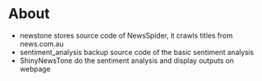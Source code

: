 # About

- newstone
  stores source code of NewsSpider, it crawls titles from news.com.au
- sentiment_analysis
  backup source code of the basic sentiment analysis
- ShinyNewsTone
  do the sentiment analysis and display outputs on webpage